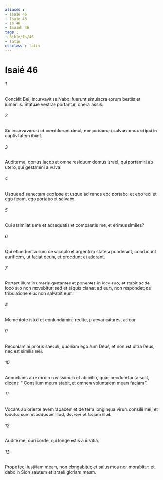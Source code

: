 ```yaml
---
aliases : 
- Isaié 46
- Isaïe 46
- Is 46
- Isaiah 46
tags : 
- Bible/Is/46
- latin
cssclass : latin
---
```


# Isaié 46

###### 1
Concidit Bel, incurvavit se Nabo; fuerunt simulacra eorum bestiis et iumentis. Statuae vestrae portantur, onera lassis.
###### 2
Se incurvaverunt et conciderunt simul; non potuerunt salvare onus et ipsi in captivitatem ibunt.
###### 3
Audite me, domus Iacob et omne residuum domus Israel, qui portamini ab utero, qui gestamini a vulva.
###### 4
Usque ad senectam ego ipse et usque ad canos ego portabo; et ego feci et ego feram, ego portabo et salvabo.
###### 5
Cui assimilatis me et adaequatis et comparatis me, et erimus similes?
###### 6
Qui effundunt aurum de sacculo et argentum statera ponderant, conducunt aurificem, ut faciat deum, et procidunt et adorant.
###### 7
Portant illum in umeris gestantes et ponentes in loco suo; et stabit ac de loco suo non movebitur; sed et si quis clamat ad eum, non respondet; de tribulatione eius non salvabit eum.
###### 8
Mementote istud et confundamini; redite, praevaricatores, ad cor.
###### 9
Recordamini prioris saeculi, quoniam ego sum Deus, et non est ultra Deus, nec est similis mei.
###### 10
Annuntians ab exordio novissimum et ab initio, quae necdum facta sunt, dicens: “ Consilium meum stabit, et omnem voluntatem meam faciam ”.
###### 11
Vocans ab oriente avem rapacem et de terra longinqua virum consilii mei; et locutus sum et adducam illud, decrevi et faciam illud.
###### 12
Audite me, duri corde, qui longe estis a iustitia.
###### 13
Prope feci iustitiam meam, non elongabitur; et salus mea non morabitur: et dabo in Sion salutem et Israeli gloriam meam.

